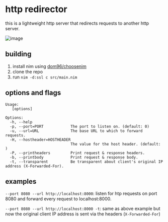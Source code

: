# http redirector

this is a lightweight http server that redirects requests to another http server.

![image](https://user-images.githubusercontent.com/35298550/178099525-8cf116a4-c2d5-49ed-b67e-9bb7baf584bc.png)

## building
1. install nim using [dom96/choosenim](https://github.com/dom96/choosenim)
2. clone the repo
3. run `nim -d:ssl c src/main.nim`

## options and flags
```
Usage:
   [options]

Options:
  -h, --help
  -p, --port=PORT            The port to listen on. (default: 0)
  -u, --url=URL              The base URL to which to forward requests.
  -H, --hostheader=HOSTHEADER
                             The value for the host header. (default: )
  -P, --printheaders         Print request & response headers.
  -b, --printbody            Print request & response body.
  -t, --transparent          Be transparent about client's original IP address (X-Forwarded-For).
```
## examples
`--port 8080 --url http://localhost:8000`: listen for htp requests on port 8080 and forward every request to localhost:8000.

`--port 8080 --url http://localhost:8000 -t`: same as above example but now the original client IP address is sent via the headers (`X-Forwarded-For`)
